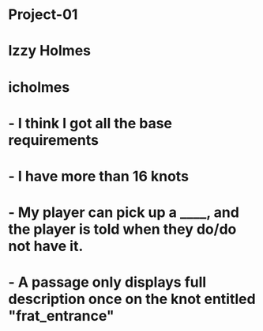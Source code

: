 # Project-01

# Izzy Holmes

# icholmes

# - I think I got all the base requirements
# - I have more than 16 knots
# - My player can pick up a ____, and the player is told when they do/do not have it.
# - A passage only displays full description once on the knot entitled "frat_entrance"
